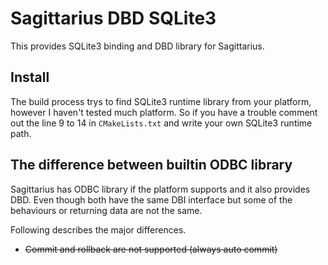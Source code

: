 # Sagittarius DBD SQLite3

This provides SQLite3 binding and DBD library for Sagittarius.

## Install

The build process trys to find SQLite3 runtime library from your platform,
however I haven't tested much platform. So if you have a trouble comment out
the line 9 to 14 in `CMakeLists.txt` and write your own SQLite3 runtime path.

## The difference between builtin ODBC library

Sagittarius has ODBC library if the platform supports and it also provides DBD.
Even though both have the same DBI interface but some of the behaviours or
returning data are not the same.

Following describes the major differences.

 * ~~Commit and rollback are not supported (always auto commit)~~
